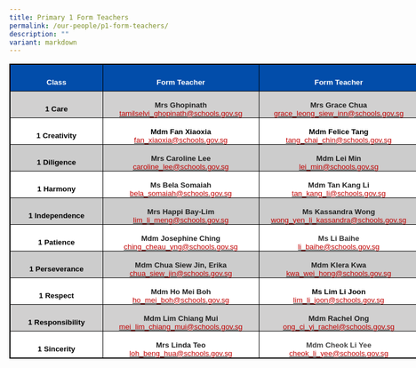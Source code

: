 ```yaml
---
title: Primary 1 Form Teachers
permalink: /our-people/p1-form-teachers/
description: ""
variant: markdown
---
```

<table style="width:553.5pt;mso-cellspacing:.7pt;background:#AFAFAF;border:solid black 1.0pt;
 mso-border-alt:solid black .25pt;mso-yfti-tbllook:1184;mso-padding-alt:0in 0in 0in 0in;
 mso-border-insideh:.25pt solid black;mso-border-insidev:.25pt solid black" width="738" cellpadding="0" cellspacing="1" border="1" class="MsoNormalTable"><tbody><tr style="mso-yfti-irow:0;mso-yfti-firstrow:yes;height:.5in"><td style="width:124.85pt;border:solid black 1.0pt;mso-border-alt:
  solid black .25pt;background:#024DAA;padding:0in 0in 0in 0in;height:.5in" width="166"><p style="margin-bottom:0in;text-align:center;
  line-height:normal" align="center" class="MsoNormal"><b><span style="font-size:10.0pt;font-family:&quot;Arial&quot;,sans-serif;
  mso-fareast-font-family:&quot;Times New Roman&quot;;color:white">Class</span></b><span style="font-size:12.0pt;font-family:&quot;Open Sans&quot;,sans-serif;mso-fareast-font-family:
  &quot;Times New Roman&quot;;color:#454545"></span></p></td><td style="width:210.75pt;border:solid black 1.0pt;mso-border-alt:
  solid black .25pt;background:#024DAA;padding:0in 0in 0in 0in;height:.5in" width="281"><p style="margin-bottom:0in;text-align:center;
  line-height:normal" align="center" class="MsoNormal"><b><span style="font-size:10.0pt;font-family:&quot;Arial&quot;,sans-serif;
  mso-fareast-font-family:&quot;Times New Roman&quot;;color:white">Form Teacher</span></b><span style="font-size:12.0pt;font-family:&quot;Open Sans&quot;,sans-serif;mso-fareast-font-family:
  &quot;Times New Roman&quot;;color:#454545"></span></p></td><td style="width:215.1pt;border:solid black 1.0pt;mso-border-alt:
  solid black .25pt;background:#024DAA;padding:0in 0in 0in 0in;height:.5in" width="287"><p style="margin-bottom:0in;text-align:center;
  line-height:normal" align="center" class="MsoNormal"><b><span style="font-size:10.0pt;font-family:&quot;Arial&quot;,sans-serif;
  mso-fareast-font-family:&quot;Times New Roman&quot;;color:white">Form Teacher</span></b><span style="font-size:12.0pt;font-family:&quot;Open Sans&quot;,sans-serif;mso-fareast-font-family:
  &quot;Times New Roman&quot;;color:#454545"></span></p></td></tr><tr style="mso-yfti-irow:1;height:.5in"><td style="width:124.85pt;border:solid black 1.0pt;mso-border-alt:
  solid black .25pt;background:#D1D0D0;padding:0in 0in 0in 0in;height:.5in" width="166"><p style="margin-bottom:0in;text-align:center;
  line-height:normal" align="center" class="MsoNormal"><b><span style="font-size:10.0pt;font-family:&quot;Arial&quot;,sans-serif;
  mso-fareast-font-family:&quot;Times New Roman&quot;;color:black">1 Care</span></b><span style="font-size:12.0pt;font-family:&quot;Open Sans&quot;,sans-serif;mso-fareast-font-family:
  &quot;Times New Roman&quot;;color:#454545"></span></p></td><td style="width:210.75pt;border:solid black 1.0pt;mso-border-alt:
  solid black .25pt;background:#D1D0D0;padding:0in 0in 0in 0in;height:.5in" width="281"><p style="margin-bottom:0in;text-align:center;
  line-height:normal" align="center" class="MsoNormal"><b><span style="font-size:10.0pt;font-family:&quot;Arial&quot;,sans-serif;
  mso-fareast-font-family:&quot;Times New Roman&quot;;color:#222222">Mrs Ghopinath<br></span></b><span style="font-size:10.0pt;font-family:&quot;Arial&quot;,sans-serif;
  mso-fareast-font-family:&quot;Times New Roman&quot;;color:#C00000"><a href="mailto:tamilselvi_ghopinath@schools.gov.sg"><span style="color:#C00000;
  text-decoration:none;text-underline:none">tamilselvi_ghopinath@schools.gov.sg</span></a></span><span style="font-size:12.0pt;font-family:&quot;Open Sans&quot;,sans-serif;mso-fareast-font-family:
  &quot;Times New Roman&quot;;color:#454545"></span></p></td><td style="width:215.1pt;border:solid black 1.0pt;mso-border-alt:
  solid black .25pt;background:#D1D0D0;padding:0in 0in 0in 0in;height:.5in" width="287"><p style="margin-bottom:0in;text-align:center;
  line-height:normal" align="center" class="MsoNormal"><b><span style="font-size:10.0pt;font-family:&quot;Arial&quot;,sans-serif;
  mso-fareast-font-family:&quot;Times New Roman&quot;;color:#222222">Mrs Grace Chua<br></span></b><span style="font-size:10.0pt;font-family:&quot;Arial&quot;,sans-serif;
  mso-fareast-font-family:&quot;Times New Roman&quot;;color:#C00000"><a href="mailto:grace_leong_siew_inn@schools.gov.sg"><span style="color:#C00000;
  text-decoration:none;text-underline:none">grace_leong_siew_inn@schools.gov.sg</span></a></span><span style="font-size:12.0pt;font-family:&quot;Open Sans&quot;,sans-serif;mso-fareast-font-family:
  &quot;Times New Roman&quot;;color:#454545"></span></p></td></tr><tr style="mso-yfti-irow:2;height:.5in"><td style="width:124.85pt;border:solid black 1.0pt;mso-border-alt:
  solid black .25pt;background:white;padding:0in 0in 0in 0in;height:.5in" width="166"><p style="margin-bottom:0in;text-align:center;
  line-height:normal" align="center" class="MsoNormal"><b><span style="font-size:10.0pt;font-family:&quot;Arial&quot;,sans-serif;
  mso-fareast-font-family:&quot;Times New Roman&quot;;color:black">1 Creativity</span></b><span style="font-size:12.0pt;font-family:&quot;Open Sans&quot;,sans-serif;mso-fareast-font-family:
  &quot;Times New Roman&quot;;color:#454545"></span></p></td><td style="width:210.75pt;border:solid black 1.0pt;mso-border-alt:
  solid black .25pt;background:white;padding:0in 0in 0in 0in;height:.5in" width="281"><p style="margin-bottom:0in;text-align:center;
  line-height:normal" align="center" class="MsoNormal"><b><span style="font-size:10.0pt;font-family:&quot;Arial&quot;,sans-serif;
  mso-fareast-font-family:&quot;Times New Roman&quot;;color:black">Mdm Fan Xiaoxia<br></span></b><span style="font-size:10.0pt;font-family:&quot;Arial&quot;,sans-serif;
  mso-fareast-font-family:&quot;Times New Roman&quot;;color:#C00000"><a href="mailto:fan_xiaoxia@schools.gov.sg"><span style="color:#C00000;
  text-decoration:none;text-underline:none">fan_xiaoxia@schools.gov.sg</span></a></span><span style="font-size:12.0pt;font-family:&quot;Open Sans&quot;,sans-serif;mso-fareast-font-family:
  &quot;Times New Roman&quot;;color:#454545"></span></p></td><td style="width:215.1pt;border:solid black 1.0pt;mso-border-alt:
  solid black .25pt;background:white;padding:0in 0in 0in 0in;height:.5in" width="287"><p style="margin-bottom:0in;text-align:center;
  line-height:normal" align="center" class="MsoNormal"><b><span style="font-size:10.0pt;font-family:&quot;Arial&quot;,sans-serif;
  mso-fareast-font-family:&quot;Times New Roman&quot;;color:black">Mdm Felice Tang<br></span></b><span style="font-size:10.0pt;font-family:&quot;Arial&quot;,sans-serif;
  mso-fareast-font-family:&quot;Times New Roman&quot;;color:#C00000"><a href="mailto:tang_chai_chin@schools.gov.sg"><span style="color:#C00000;
  text-decoration:none;text-underline:none">tang_chai_chin@schools.gov.sg</span></a></span><span style="font-size:12.0pt;font-family:&quot;Open Sans&quot;,sans-serif;mso-fareast-font-family:
  &quot;Times New Roman&quot;;color:#454545"></span></p></td></tr><tr style="mso-yfti-irow:3;height:.5in"><td style="width:124.85pt;border:solid black 1.0pt;mso-border-alt:
  solid black .25pt;background:#CCCCCC;padding:0in 0in 0in 0in;height:.5in" width="166"><p style="margin-bottom:0in;text-align:center;
  line-height:normal" align="center" class="MsoNormal"><b><span style="font-size:10.0pt;font-family:&quot;Arial&quot;,sans-serif;
  mso-fareast-font-family:&quot;Times New Roman&quot;;color:black">1 Diligence</span></b><span style="font-size:12.0pt;font-family:&quot;Open Sans&quot;,sans-serif;mso-fareast-font-family:
  &quot;Times New Roman&quot;;color:#454545"></span></p></td><td style="width:210.75pt;border:solid black 1.0pt;mso-border-alt:
  solid black .25pt;background:#CCCCCC;padding:0in 0in 0in 0in;height:.5in" width="281"><p style="margin-bottom:0in;text-align:center;
  line-height:normal" align="center" class="MsoNormal"><b><span style="font-size:10.0pt;font-family:&quot;Arial&quot;,sans-serif;
  mso-fareast-font-family:&quot;Times New Roman&quot;;color:#222222">Mrs Caroline Lee<br></span></b><span style="font-size:10.0pt;font-family:&quot;Arial&quot;,sans-serif;
  mso-fareast-font-family:&quot;Times New Roman&quot;;color:#C00000"><a href="mailto:caroline_lee@schools.gov.sg"><span style="color:#C00000;
  text-decoration:none;text-underline:none">caroline_lee@schools.gov.sg</span></a></span><span style="font-size:12.0pt;font-family:&quot;Open Sans&quot;,sans-serif;mso-fareast-font-family:
  &quot;Times New Roman&quot;;color:#454545"></span></p></td><td style="width:215.1pt;border:solid black 1.0pt;mso-border-alt:
  solid black .25pt;background:#CCCCCC;padding:0in 0in 0in 0in;height:.5in" width="287"><p style="margin-bottom:0in;text-align:center;
  line-height:normal" align="center" class="MsoNormal"><b><span style="font-size:10.0pt;font-family:&quot;Arial&quot;,sans-serif;
  mso-fareast-font-family:&quot;Times New Roman&quot;;color:#222222">Mdm Lei Min<br></span></b><span style="font-size:10.0pt;font-family:&quot;Arial&quot;,sans-serif;
  mso-fareast-font-family:&quot;Times New Roman&quot;;color:#C00000"><a href="mailto:lei_min@schools.gov.sg"><span style="color:#C00000;text-decoration:
  none;text-underline:none">lei_min@schools.gov.sg</span></a></span><span style="font-size:12.0pt;font-family:&quot;Open Sans&quot;,sans-serif;mso-fareast-font-family:
  &quot;Times New Roman&quot;;color:#454545"></span></p></td></tr><tr style="mso-yfti-irow:4;height:.5in"><td style="width:124.85pt;border:solid black 1.0pt;mso-border-alt:
  solid black .25pt;background:white;padding:0in 0in 0in 0in;height:.5in" width="166"><p style="margin-bottom:0in;text-align:center;
  line-height:normal" align="center" class="MsoNormal"><b><span style="font-size:10.0pt;font-family:&quot;Arial&quot;,sans-serif;
  mso-fareast-font-family:&quot;Times New Roman&quot;;color:black">1 Harmony</span></b><span style="font-size:12.0pt;font-family:&quot;Open Sans&quot;,sans-serif;mso-fareast-font-family:
  &quot;Times New Roman&quot;;color:#454545"></span></p></td><td style="width:210.75pt;border:solid black 1.0pt;mso-border-alt:
  solid black .25pt;background:white;padding:0in 0in 0in 0in;height:.5in" width="281"><p style="margin-bottom:0in;text-align:center;
  line-height:normal" align="center" class="MsoNormal"><b><span style="font-size:10.0pt;font-family:&quot;Arial&quot;,sans-serif;
  mso-fareast-font-family:&quot;Times New Roman&quot;;color:#222222">Ms Bela Somaiah<br></span></b><span style="font-size:10.0pt;font-family:&quot;Arial&quot;,sans-serif;
  mso-fareast-font-family:&quot;Times New Roman&quot;;color:#C00000"><a href="mailto:bela_somaiah@schools.gov.sg"><span style="color:#C00000;
  text-decoration:none;text-underline:none">bela_somaiah@schools.gov.sg</span></a></span><span style="font-size:12.0pt;font-family:&quot;Open Sans&quot;,sans-serif;mso-fareast-font-family:
  &quot;Times New Roman&quot;;color:#454545"></span></p></td><td style="width:215.1pt;border:solid black 1.0pt;mso-border-alt:
  solid black .25pt;background:white;padding:0in 0in 0in 0in;height:.5in" width="287"><p style="margin-bottom:0in;text-align:center;
  line-height:normal" align="center" class="MsoNormal"><b><span style="font-size:10.0pt;font-family:&quot;Arial&quot;,sans-serif;
  mso-fareast-font-family:&quot;Times New Roman&quot;;color:#222222">Mdm Tan Kang Li<br></span></b><span style="font-size:10.0pt;font-family:&quot;Arial&quot;,sans-serif;
  mso-fareast-font-family:&quot;Times New Roman&quot;;color:#C00000"><a href="mailto:tan_kang_li@schools.gov.sg"><span style="color:#C00000;
  text-decoration:none;text-underline:none">tan_kang_li@schools.gov.sg</span></a></span><span style="font-size:12.0pt;font-family:&quot;Open Sans&quot;,sans-serif;mso-fareast-font-family:
  &quot;Times New Roman&quot;;color:#454545"></span></p></td></tr><tr style="mso-yfti-irow:5;height:.5in"><td style="width:124.85pt;border:solid black 1.0pt;mso-border-alt:
  solid black .25pt;background:#CCCCCC;padding:0in 0in 0in 0in;height:.5in" width="166"><p style="margin-bottom:0in;text-align:center;
  line-height:normal" align="center" class="MsoNormal"><b><span style="font-size:10.0pt;font-family:&quot;Arial&quot;,sans-serif;
  mso-fareast-font-family:&quot;Times New Roman&quot;;color:black">1 Independence</span></b><span style="font-size:12.0pt;font-family:&quot;Open Sans&quot;,sans-serif;mso-fareast-font-family:
  &quot;Times New Roman&quot;;color:#454545"></span></p></td><td style="width:210.75pt;border:solid black 1.0pt;mso-border-alt:
  solid black .25pt;background:#CCCCCC;padding:0in 0in 0in 0in;height:.5in" width="281"><p style="margin-bottom:0in;text-align:center;
  line-height:normal" align="center" class="MsoNormal"><b><span style="font-size:10.0pt;font-family:&quot;Arial&quot;,sans-serif;
  mso-fareast-font-family:&quot;Times New Roman&quot;;color:#222222">Mrs Happi Bay-Lim<br></span></b><span style="font-size:10.0pt;font-family:&quot;Arial&quot;,sans-serif;
  mso-fareast-font-family:&quot;Times New Roman&quot;;color:#C00000"><a href="mailto:lim_li_meng@schools.gov.sg"><span style="color:#C00000;
  text-decoration:none;text-underline:none">lim_li_meng@schools.gov.sg</span></a></span><span style="font-size:10.0pt;font-family:&quot;Arial&quot;,sans-serif;mso-fareast-font-family:
  &quot;Times New Roman&quot;;color:#CB181A"></span></p></td><td style="width:215.1pt;border:solid black 1.0pt;mso-border-alt:
  solid black .25pt;background:#CCCCCC;padding:0in 0in 0in 0in;height:.5in" width="287"><p style="margin-bottom:0in;text-align:center;
  line-height:normal" align="center" class="MsoNormal"><b><span style="font-size:10.0pt;font-family:&quot;Arial&quot;,sans-serif;
  mso-fareast-font-family:&quot;Times New Roman&quot;;color:#222222">Ms Kassandra Wong<br></span></b><span style="font-size:10.0pt;font-family:&quot;Arial&quot;,sans-serif;
  mso-fareast-font-family:&quot;Times New Roman&quot;;color:#C00000"><a href="mailto:wong_yen_li_kassandra@schools.gov.sg"><span style="color:#C00000;
  text-decoration:none;text-underline:none">wong_yen_li_kassandra@schools.gov.sg</span></a></span><b><span style="font-size:10.0pt;font-family:&quot;Arial&quot;,sans-serif;mso-fareast-font-family:
  &quot;Times New Roman&quot;;color:#222222"></span></b></p></td></tr><tr style="mso-yfti-irow:6;height:.5in"><td style="width:124.85pt;border:solid black 1.0pt;mso-border-alt:
  solid black .25pt;background:white;padding:0in 0in 0in 0in;height:.5in" width="166"><p style="margin-bottom:0in;text-align:center;
  line-height:normal" align="center" class="MsoNormal"><b><span style="font-size:10.0pt;font-family:&quot;Arial&quot;,sans-serif;
  mso-fareast-font-family:&quot;Times New Roman&quot;;color:black">1&nbsp;Patience</span></b><span style="font-size:12.0pt;font-family:&quot;Open Sans&quot;,sans-serif;mso-fareast-font-family:
  &quot;Times New Roman&quot;;color:#454545"></span></p></td><td style="width:210.75pt;border:solid black 1.0pt;mso-border-alt:
  solid black .25pt;background:white;padding:0in 0in 0in 0in;height:.5in" width="281"><p style="margin-bottom:0in;text-align:center;
  line-height:normal" align="center" class="MsoNormal"><b><span style="font-size:10.0pt;font-family:&quot;Arial&quot;,sans-serif;
  mso-fareast-font-family:&quot;Times New Roman&quot;;color:#222222">Mdm Josephine Ching<br></span></b><span style="font-size:10.0pt;font-family:&quot;Arial&quot;,sans-serif;
  mso-fareast-font-family:&quot;Times New Roman&quot;;color:#C00000"><a href="mailto:ching_cheau_yng@schools.gov.sg"><span style="color:#C00000;
  text-decoration:none;text-underline:none">ching_cheau_yng@schools.gov.sg</span></a></span><span style="font-size:12.0pt;font-family:&quot;Open Sans&quot;,sans-serif;mso-fareast-font-family:
  &quot;Times New Roman&quot;;color:#454545"></span></p></td><td style="width:215.1pt;border:solid black 1.0pt;mso-border-alt:
  solid black .25pt;background:white;padding:0in 0in 0in 0in;height:.5in" width="287"><p style="margin-bottom:0in;text-align:center;
  line-height:normal" align="center" class="MsoNormal"><b><span style="font-size:10.0pt;font-family:&quot;Arial&quot;,sans-serif;
  mso-fareast-font-family:&quot;Times New Roman&quot;;color:#353535">Ms Li Baihe<br></span></b><span style="font-size:10.0pt;font-family:&quot;Arial&quot;,sans-serif;
  mso-fareast-font-family:&quot;Times New Roman&quot;;color:#C00000"><a href="mailto:li_baihe@schools.gov.sg"><span style="color:#C00000;text-decoration:
  none;text-underline:none">li_baihe@schools.gov.sg</span></a></span><span style="font-size:12.0pt;font-family:&quot;Open Sans&quot;,sans-serif;mso-fareast-font-family:
  &quot;Times New Roman&quot;;color:#454545"></span></p></td></tr><tr style="mso-yfti-irow:7;height:.5in"><td style="width:124.85pt;border:solid black 1.0pt;mso-border-alt:
  solid black .25pt;background:#CCCCCC;padding:0in 0in 0in 0in;height:.5in" width="166"><p style="margin-bottom:0in;text-align:center;
  line-height:normal" align="center" class="MsoNormal"><b><span style="font-size:10.0pt;font-family:&quot;Arial&quot;,sans-serif;
  mso-fareast-font-family:&quot;Times New Roman&quot;;color:black">1 Perseverance</span></b><span style="font-size:12.0pt;font-family:&quot;Open Sans&quot;,sans-serif;mso-fareast-font-family:
  &quot;Times New Roman&quot;;color:#454545"></span></p></td><td style="width:210.75pt;border:solid black 1.0pt;mso-border-alt:
  solid black .25pt;background:#CCCCCC;padding:0in 0in 0in 0in;height:.5in" width="281"><p style="margin-bottom:0in;text-align:center;
  line-height:normal" align="center" class="MsoNormal"><b><span style="font-size:10.0pt;font-family:&quot;Arial&quot;,sans-serif;
  mso-fareast-font-family:&quot;Times New Roman&quot;;color:#222222">Mdm Chua Siew Jin, Erika<br></span></b><span style="font-size:10.0pt;font-family:&quot;Arial&quot;,sans-serif;
  mso-fareast-font-family:&quot;Times New Roman&quot;;color:#C00000"><a href="mailto:chua_siew_jin@schools.gov.sg"><span style="color:#C00000;
  text-decoration:none;text-underline:none">chua_siew_jin@schools.gov.sg</span></a></span><span style="font-size:12.0pt;font-family:&quot;Open Sans&quot;,sans-serif;mso-fareast-font-family:
  &quot;Times New Roman&quot;;color:#454545"></span></p></td><td style="width:215.1pt;border:solid black 1.0pt;mso-border-alt:
  solid black .25pt;background:#CCCCCC;padding:0in 0in 0in 0in;height:.5in" width="287"><p style="margin-bottom:0in;text-align:center;
  line-height:normal" align="center" class="MsoNormal"><b><span style="font-size:10.0pt;font-family:&quot;Arial&quot;,sans-serif;
  mso-fareast-font-family:&quot;Times New Roman&quot;;color:#222222">Mdm Klera Kwa<br></span></b><span style="font-size:10.0pt;font-family:&quot;Arial&quot;,sans-serif;
  mso-fareast-font-family:&quot;Times New Roman&quot;;color:#C00000"><a href="mailto:kwa_wei_hong@schools.gov.sg"><span style="color:#C00000;
  text-decoration:none;text-underline:none">kwa_wei_hong@schools.gov.sg</span></a></span><span style="font-size:12.0pt;font-family:&quot;Open Sans&quot;,sans-serif;mso-fareast-font-family:
  &quot;Times New Roman&quot;;color:#454545"></span></p></td></tr><tr style="mso-yfti-irow:8;height:.5in"><td style="width:124.85pt;border:solid black 1.0pt;mso-border-alt:
  solid black .25pt;background:white;padding:0in 0in 0in 0in;height:.5in" width="166"><p style="margin-bottom:0in;text-align:center;
  line-height:normal" align="center" class="MsoNormal"><b><span style="font-size:10.0pt;font-family:&quot;Arial&quot;,sans-serif;
  mso-fareast-font-family:&quot;Times New Roman&quot;;color:black">1 Respect</span></b><span style="font-size:12.0pt;font-family:&quot;Open Sans&quot;,sans-serif;mso-fareast-font-family:
  &quot;Times New Roman&quot;;color:#454545"></span></p></td><td style="width:210.75pt;border:solid black 1.0pt;mso-border-alt:
  solid black .25pt;background:white;padding:0in 0in 0in 0in;height:.5in" width="281"><p style="margin-bottom:0in;text-align:center;
  line-height:normal" align="center" class="MsoNormal"><b><span style="font-size:10.0pt;font-family:&quot;Arial&quot;,sans-serif;
  mso-fareast-font-family:&quot;Times New Roman&quot;;color:#222222">Mdm Ho Mei Boh<br></span></b><span style="font-size:10.0pt;font-family:&quot;Arial&quot;,sans-serif;
  mso-fareast-font-family:&quot;Times New Roman&quot;;color:#C00000"><a href="mailto:ho_mei_boh@schools.gov.sg"><span style="color:#C00000;
  text-decoration:none;text-underline:none">ho_mei_boh@schools.gov.sg</span></a></span><span style="font-size:12.0pt;font-family:&quot;Open Sans&quot;,sans-serif;mso-fareast-font-family:
  &quot;Times New Roman&quot;;color:#454545"></span></p></td><td style="width:215.1pt;border:solid black 1.0pt;mso-border-alt:
  solid black .25pt;background:white;padding:0in 0in 0in 0in;height:.5in" width="287"><p style="margin-bottom:0in;text-align:center;
  line-height:normal" align="center" class="MsoNormal"><b><span style="font-size:10.0pt;font-family:&quot;Arial&quot;,sans-serif;
  mso-fareast-font-family:&quot;Times New Roman&quot;;color:black">Ms Lim Li Joon<br></span></b><span style="font-size:10.0pt;font-family:&quot;Arial&quot;,sans-serif;
  mso-fareast-font-family:&quot;Times New Roman&quot;;color:#C00000"><a href="mailto:lim_li_joon@schools.gov.sg"><span style="color:#C00000;
  text-decoration:none;text-underline:none">lim_li_joon@schools.gov.sg</span></a></span><span style="font-size:12.0pt;font-family:&quot;Open Sans&quot;,sans-serif;mso-fareast-font-family:
  &quot;Times New Roman&quot;;color:#454545"></span></p></td></tr><tr style="mso-yfti-irow:9;height:.5in"><td style="width:124.85pt;border:solid black 1.0pt;mso-border-alt:
  solid black .25pt;background:#D1D0D0;padding:0in 0in 0in 0in;height:.5in" width="166"><p style="margin-bottom:0in;text-align:center;
  line-height:normal" align="center" class="MsoNormal"><b><span style="font-size:10.0pt;font-family:&quot;Arial&quot;,sans-serif;
  mso-fareast-font-family:&quot;Times New Roman&quot;;color:black">1&nbsp;Responsibility</span></b><span style="font-size:12.0pt;font-family:&quot;Open Sans&quot;,sans-serif;mso-fareast-font-family:
  &quot;Times New Roman&quot;;color:#454545"></span></p></td><td style="width:210.75pt;border:solid black 1.0pt;mso-border-alt:
  solid black .25pt;background:#D1D0D0;padding:0in 0in 0in 0in;height:.5in" width="281"><p style="margin-bottom:0in;text-align:center;
  line-height:normal" align="center" class="MsoNormal"><b><span style="font-size:10.0pt;font-family:&quot;Arial&quot;,sans-serif;
  mso-fareast-font-family:&quot;Times New Roman&quot;;color:#222222">Mdm Lim Chiang Mui<br></span></b><span style="font-size:10.0pt;font-family:&quot;Arial&quot;,sans-serif;
  mso-fareast-font-family:&quot;Times New Roman&quot;;color:#C00000"><a href="mailto:mei_lim_chiang_mui@schools.gov.sg"><span style="color:#C00000;
  text-decoration:none;text-underline:none">mei_lim_chiang_mui@schools.gov.sg</span></a></span><span style="font-size:12.0pt;font-family:&quot;Open Sans&quot;,sans-serif;mso-fareast-font-family:
  &quot;Times New Roman&quot;;color:#454545"></span></p></td><td style="width:215.1pt;border:solid black 1.0pt;mso-border-alt:
  solid black .25pt;background:#D1D0D0;padding:0in 0in 0in 0in;height:.5in" width="287"><p style="margin-bottom:0in;text-align:center;
  line-height:normal" align="center" class="MsoNormal"><b><span style="font-size:10.0pt;font-family:&quot;Arial&quot;,sans-serif;
  mso-fareast-font-family:&quot;Times New Roman&quot;;color:#222222">Mdm Rachel Ong<br></span></b><span style="font-size:10.0pt;font-family:&quot;Arial&quot;,sans-serif;
  mso-fareast-font-family:&quot;Times New Roman&quot;;color:#C00000"><a href="mailto:ong_ci_yi_rachel@schools.gov.sg"><span style="color:#C00000;
  text-decoration:none;text-underline:none">ong_ci_yi_rachel@schools.gov.sg</span></a></span><span style="font-size:12.0pt;font-family:&quot;Open Sans&quot;,sans-serif;mso-fareast-font-family:
  &quot;Times New Roman&quot;;color:#454545"></span></p></td></tr><tr style="mso-yfti-irow:10;mso-yfti-lastrow:yes;height:.5in"><td style="width:124.85pt;border:solid black 1.0pt;mso-border-alt:
  solid black .25pt;background:white;padding:0in 0in 0in 0in;height:.5in" width="166"><p style="margin-bottom:0in;text-align:center;
  line-height:normal" align="center" class="MsoNormal"><b><span style="font-size:10.0pt;font-family:&quot;Arial&quot;,sans-serif;
  mso-fareast-font-family:&quot;Times New Roman&quot;;color:black">1 Sincerity</span></b><span style="font-size:12.0pt;font-family:&quot;Open Sans&quot;,sans-serif;mso-fareast-font-family:
  &quot;Times New Roman&quot;;color:#454545"></span></p></td><td style="width:210.75pt;border:solid black 1.0pt;mso-border-alt:
  solid black .25pt;background:white;padding:0in 0in 0in 0in;height:.5in" width="281"><p style="margin-bottom:0in;text-align:center;
  line-height:normal" align="center" class="MsoNormal"><b><span style="font-size:10.0pt;font-family:&quot;Arial&quot;,sans-serif;
  mso-fareast-font-family:&quot;Times New Roman&quot;;color:#222222">Mrs Linda Teo<br></span></b><span style="font-size:10.0pt;font-family:&quot;Arial&quot;,sans-serif;
  mso-fareast-font-family:&quot;Times New Roman&quot;;color:#C00000"><a href="mailto:loh_beng_hua@schools.gov.sg"><span style="color:#C00000;
  text-decoration:none;text-underline:none">loh_beng_hua@schools.gov.sg</span></a></span><span style="font-size:12.0pt;font-family:&quot;Open Sans&quot;,sans-serif;mso-fareast-font-family:
  &quot;Times New Roman&quot;;color:#454545"></span></p></td><td style="width:215.1pt;border:solid black 1.0pt;mso-border-alt:
  solid black .25pt;background:white;padding:0in 0in 0in 0in;height:.5in" width="287"><p style="margin-bottom:0in;text-align:center;
  line-height:normal" align="center" class="MsoNormal"><b><span style="font-size:10.0pt;font-family:&quot;Arial&quot;,sans-serif;
  mso-fareast-font-family:&quot;Times New Roman&quot;;color:#454545">Mdm Cheok Li Yee<br></span></b><span style="font-size:10.0pt;font-family:&quot;Arial&quot;,sans-serif;
  mso-fareast-font-family:&quot;Times New Roman&quot;;color:#C00000"><a href="mailto:cheok_li_yee@schools.gov.sg"><span style="color:#C00000;
  text-decoration:none;text-underline:none">cheok_li_yee@schools.gov.sg</span></a></span><span style="font-size:12.0pt;font-family:&quot;Open Sans&quot;,sans-serif;mso-fareast-font-family:
  &quot;Times New Roman&quot;;color:#454545"></span></p></td></tr></tbody></table>